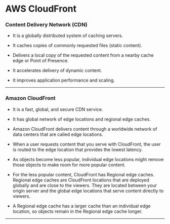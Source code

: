 # AWS CloudFront

### Content Delivery Network (CDN)

- It is a globally distributed system of caching servers.

- It caches copies of commonly requested files (static content).

- Delivers a local copy of the requested content from a nearby cache edge or Point of Presence.

- It accelerates delivery of dynamic content.

- It improves application performance and scaling.

---

### Amazon CloudFront

- It is a fast, global, and secure CDN service.

- It has global network of edge locations and regional edge caches.

- Amazon CloudFront delivers content through a worldwide network of data centers that are called edge locations.

- When a user requests content that you serve with CloudFront, the user is routed to the edge location that provides the lowest latency.

- As objects become less popular, individual edge locations might remove those objects to make room for more popular content.

- For the less popular content, CloudFront has Regional edge caches. Regional edge caches are CloudFront locations that are deployed globally and are close to the viewers. They are located between your origin server and the global edge locations that serve content directly to viewers.

- A Regional edge cache has a larger cache than an individual edge location, so objects remain in the Regional edge cache longer.

---


